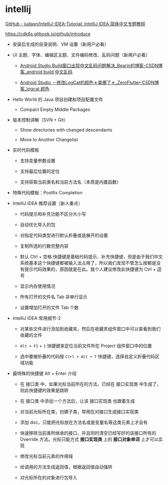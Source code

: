 # intellij

[GitHub - judasn/IntelliJ-IDEA-Tutorial: IntelliJ IDEA 简体中文专题教程](https://github.com/judasn/IntelliJ-IDEA-Tutorial)

https://cdk8s.gitbook.io/github/introduce

+ 安装后生成的目录说明、VM 设置（新用户必看）

+ UI 主题、字体、编辑区主题、文件编码修改、乱码问题（新用户必看）
  
  + [Android Studio Build窗口出现中文乱码问题解决_Bearin的博客-CSDN博客_android build 中文乱码](https://blog.csdn.net/Bearin/article/details/105224840)
  
  + [Android Studio －修改LogCat的颜色＊美爆了＊_ZeroFlutter-CSDN博客_logcat 颜色](https://blog.csdn.net/yy1300326388/article/details/45825123)

+ Hello World 的 Java 项目创建和项目配置文件
  
  + Compact Empty Middle Packages

+ 版本控制讲解（SVN + Git）
  
  + Show directories with changed descendants
  
  + Move to Another Changelist

+ 实时代码模板
  
  + 支持变量参数设置
  
  + 支持最后位置的定位
  
  + 支持获取当前类名和当前方法名（本质是内置函数）

+ 特殊代码模板：Postfix Completion

+ IntelliJ IDEA 推荐设置（新人重点）
  
  + 代码提示和补充功能不区分大小写
  
  + 自动优化导入的包
  
  + 对指定代码类型进行默认折叠或是展开的设置
  
  + 复制所选的行数完整内容
  
  + 默认 Ctrl + 空格 快捷键是基础代码提示、补充快捷键，但是由于我们中文系统基本这个快捷键都被输入法占用了，所以我们发现不管怎么按都是没有提示代码效果的，原因就是在此。我个人建议修改此快捷键为 Ctrl + 逗号
  
  + 显示内存使用情况
  
  + 所有打开的文件名 Tab 非单行显示
  
  + 设置增加打开的文件 Tab 个数

+ IntelliJ IDEA 常用细节-2
  
  + 对某些文件进行添加到收藏夹，然后在收藏夹组件窗口中可以查看到我们收藏的文件
  
  + `Alt + F1` + `1` 快捷键来定位当前文件所在 Project 组件窗口中的位置
  
  + 选中要被折叠的代码按 `Ctrl + Alt + T` 快捷键，选择自定义折叠代码区域功能

+ 最特殊的快捷键 Alt + Enter 介绍
  
  + 在 接口类 中，如果光标当前所在的方法，已经在 接口实现类 中生成了，则此快捷键的效果是跳转
  
  + 在 接口类 中添加一个方法后，让该 接口实现类 也跟着生成
  
  + 对当前光标所在类，创建子类，常用在对接口生成接口实现类
  
  + 添加 doc，只能把光标放在方法名或是变量名等这类元素上才会有
  
  + 快速移除当前类所继承的接口，并且同时清空已经写好的该接口所有的 Override 方法。光标只能方式 **接口实现类** 上的 **接口对象单词** 上才可以实现
  
  + 修改光标当前元素的作用域
  
  + 给调用的方法生成返回值，根据返回值自动强转
  
  + 对光标所在的对象进行包导入
